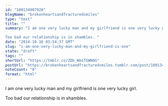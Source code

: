 ```yaml
---
id: "100134907920"
blogName: "brokenheartsandfracturedsmiles"
type: "text"
title: ""
summary: "I am one very lucky man and my girlfriend is one very lucky girl.

Too bad our relationship is in shambles. "
date: "2014-10-16 03:54:37 GMT"
slug: "i-am-one-very-lucky-man-and-my-girlfriend-is-one"
state: "draft"
tags: ""
shortUrl: "https://tmblr.co/ZDb_Wm1TGWN0G"
postUrl: "https://brokenheartsandfracturedsmiles.tumblr.com/post/100134907920/i-am-one-very-lucky-man-and-my-girlfriend-is-one"
noteCount: "0"
format: "html"
---
```


I am one very lucky man and my girlfriend is one very lucky girl.

Too bad our relationship is in shambles.